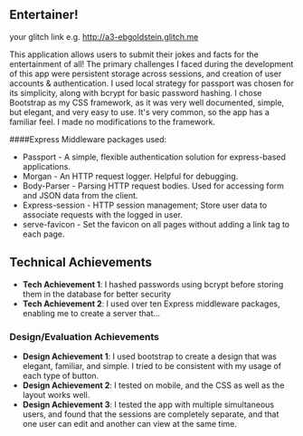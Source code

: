 ## Entertainer!

your glitch link e.g. http://a3-ebgoldstein.glitch.me

This application allows users to submit their jokes and facts for the entertainment of all! The primary challenges 
I faced during the development of this app were persistent storage across sessions, and creation of user accounts & authentication.
I used local strategy for passport was chosen for its simplicity, along with bcrypt for basic password hashing. I chose Bootstrap
as my CSS framework, as it was very well documented, simple, but elegant, and very easy to use. It's very common, so the app has a familiar feel. 
I made no modifications to the framework.

####Express Middleware packages used:
- Passport -  A simple, flexible authentication solution for express-based applications.
- Morgan - An HTTP request logger. Helpful for debugging.
- Body-Parser - Parsing HTTP request bodies. Used for accessing form and JSON data from the client.
- Express-session - HTTP session management; Store user data to associate requests with the logged in user.
- serve-favicon - Set the favicon on all pages without adding a link tag to each page.

## Technical Achievements
- **Tech Achievement 1**: I hashed passwords using bcrypt before storing them in the database for better security 
- **Tech Achievement 2**: I used over ten Express middleware packages, enabling me to create a server that...

### Design/Evaluation Achievements
- **Design Achievement 1**: I used bootstrap to create a design that was elegant, familiar, and simple. I tried to be consistent with my usage of each type of button.
- **Design Achievement 2**: I tested on mobile, and the CSS as well as the layout works well.
- **Design Achievement 3**: I tested the app with multiple simultaneous users, and found that the sessions are completely separate,
and that one user can edit and another can view at the same time.
